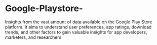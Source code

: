 # Google-Playstore-
Insights from the vast amount of data available on the Google Play Store platform. It aims to understand user preferences, app ratings, download trends, and other factors to gain valuable insights for app developers, marketers, and researchers
